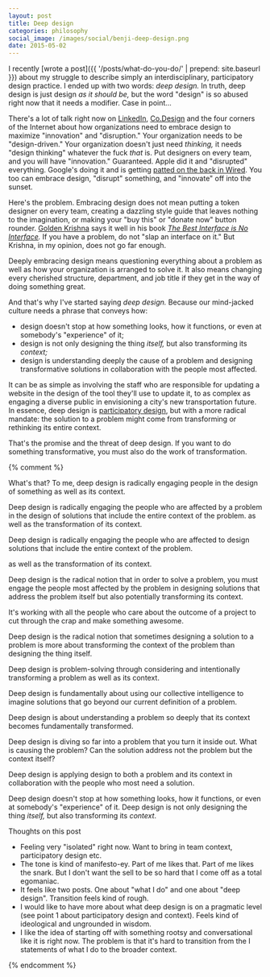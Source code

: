 ```yaml
---
layout: post
title: Deep design
categories: philosophy
social_image: /images/social/benji-deep-design.png
date: 2015-05-02
---
```


I recently [wrote a post]({{ '/posts/what-do-you-do/' | prepend: site.baseurl }}) about my struggle to describe simply an interdisciplinary, participatory design practice. I ended up with two words: _deep design._ In truth, deep design is just design _as it should be,_ but the word "design" is so abused right now that it needs a modifier. Case in point...

There's a lot of talk right now on [LinkedIn](https://www.linkedin.com/pulse/20140602124457-338303448-why-the-most-successful-companies-embrace-design), [Co.Design](http://www.fastcodesign.com/3016247/10-lessons-for-design-driven-success) and the four corners of the Internet about how organizations need to embrace design to maximize "innovation" and "disruption." Your organization needs to be "design-driven." Your organization doesn't just need _thinking,_ it needs "design thinking" whatever the fuck _that_ is. Put designers on every team, and you will have "innovation." Guaranteed. Apple did it and "disrupted" everything. Google's doing it and is getting [patted on the back in Wired](http://www.wired.com/2014/12/google-material-design/). You too can embrace design, "disrupt" something, and "innovate" off into the sunset.

Here's the problem. Embracing design does not mean putting a token designer on every team, creating a dazzling style guide that leaves nothing to the imagination, or making your "buy this" or "donate now" button rounder. [Golden Krishna](http://www.goldenkrishna.com) says it well in his book _[The Best Interface is No Interface](http://www.powells.com/biblio/1-9780133890334-0)._ If you have a problem, do not "slap an interface on it." But Krishna, in my opinion, does not go far enough.

Deeply embracing design means questioning everything about a problem as well as how your organization is arranged to solve it. It also means changing every cherished structure, department, and job title if they get in the way of doing something great.

And that's why I've started saying _deep design._ Because our mind-jacked culture needs a phrase that conveys how:

 * design doesn't stop at how something looks, how it functions, or even at somebody's "experience" of it; 
 * design is not only designing the thing _itself,_ but also transforming its _context;_ 
 * design is understanding deeply the cause of a problem and designing transformative solutions in collaboration with the people most affected. 

It can be as simple as involving the staff who are responsible for updating a website in the design of the tool they'll use to update it, to as complex as engaging a diverse public in envisioning a city's new transportation future. In essence, deep design is [participatory design](http://en.wikipedia.org/wiki/Participatory_design), but with a more radical mandate: the solution to a problem might come from transforming or rethinking its entire context.

That's the promise and the threat of deep design. If you want to do something transformative, you must also do the work of transformation.

{% comment %}

What's that? To me, deep design is radically engaging people in the design of something as well as its context.

Deep design is radically engaging the people who are affected by a problem in the design of solutions that include the entire context of the problem. as well as the transformation of its context.

Deep design is radically engaging the people who are affected to design solutions that include the entire context of the problem. 

as well as the transformation of its context.

Deep design is the radical notion that in order to solve a problem, you must engage the people most affected by the problem in designing solutions that address the problem itself but also potentially transforming its context.

It's working with all the people who care about the outcome of a project to cut through the crap and make something awesome.

Deep design is the radical notion that sometimes designing a solution to a problem is more about transforming the context of the problem than designing the thing itself.

Deep design is problem-solving through considering and intentionally transforming a problem as well as its context.

Deep design is fundamentally about using our collective intelligence to imagine solutions that go beyond our current definition of a problem.

Deep design is about understanding a problem so deeply that its context becomes fundamentally transformed.

Deep design is diving so far into a problem that you turn it inside out. What is causing the problem? Can the solution address not the problem but the context itself?

Deep design is applying design to both a problem and its context in collaboration with the people who most need a solution.

Deep design doesn't stop at how something looks, how it functions, or even at somebody's "experience" of it. Deep design is not only designing the thing _itself,_ but also transforming its _context_.

Thoughts on this post

* Feeling very "isolated" right now. Want to bring in team context, participatory design etc.
* The tone is kind of manifesto-ey. Part of me likes that. Part of me likes the snark. But I don't want the sell to be so hard that I come off as a total egomaniac.
* It feels like two posts. One about "what I do" and one about "deep design". Transition feels kind of rough.
* I would like to have more about what deep design is on a pragmatic level (see point 1 about participatory design and context). Feels kind of ideological and ungrounded in wisdom.
* I like the idea of starting off with something rootsy and conversational like it is right now. The problem is that it's hard to transition from the I statements of what I do to the broader context.

{% endcomment %}